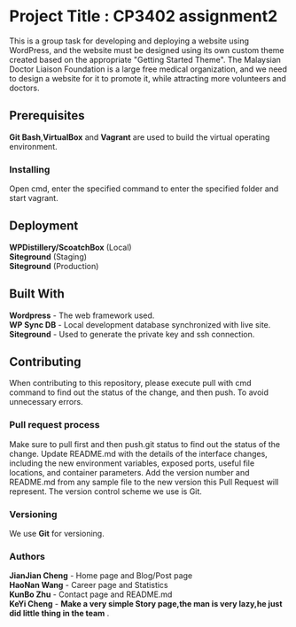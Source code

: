 # Project Title : CP3402 assignment2
This is a group task for developing and deploying a website using WordPress, and the website must be designed using its own custom theme created based on the appropriate "Getting Started Theme". The Malaysian Doctor Liaison Foundation is a large free medical organization, and we need to design a website for it to promote it, while attracting more volunteers and doctors.
## Prerequisites
**Git Bash**,**VirtualBox** and **Vagrant** are used to build the virtual operating environment.
### Installing
Open cmd, enter the specified command to enter the specified folder and start vagrant.
## Deployment
**WPDistillery/ScoatchBox** (Local)  
**Siteground** (Staging)  
**Siteground** (Production)
## Built With
**Wordpress** - The web framework used.  
**WP Sync DB** - Local development database synchronized with live site.  
**Siteground** - Used to generate the private key and ssh connection.
## Contributing
When contributing to this repository, please execute pull with cmd command to find out the status of the change, and then push. To avoid unnecessary errors.
### Pull request process
Make sure to pull first and then push.git status to find out the status of the change.
Update README.md with the details of the interface changes, including the new environment variables, exposed ports, useful file locations, and container parameters.
Add the version number and README.md from any sample file to the new version this Pull Request will represent. The version control scheme we use is Git.
### Versioning
We use **Git** for versioning.
### Authors
**JianJian Cheng** - Home page and Blog/Post page
<br>**HaoNan Wang** - Career page and Statistics  
**KunBo Zhu** - Contact page and README.md  
**KeYi Cheng** - **Make a very simple Story page,the man is very lazy,he just did little thing in the team** .
